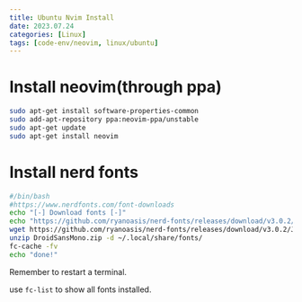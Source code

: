 ```yaml
---
title: Ubuntu Nvim Install
date: 2023.07.24
categories: [Linux]
tags: [code-env/neovim, linux/ubuntu]
---
```


# Install neovim(through ppa)

```bash
sudo apt-get install software-properties-common
sudo add-apt-repository ppa:neovim-ppa/unstable
sudo apt-get update
sudo apt-get install neovim
```

# Install nerd fonts

```bash
#/bin/bash
#https://www.nerdfonts.com/font-downloads
echo "[-] Download fonts [-]"
echo "https://github.com/ryanoasis/nerd-fonts/releases/download/v3.0.2/JetBrainsMono.zip"
wget https://github.com/ryanoasis/nerd-fonts/releases/download/v3.0.2/JetBrainsMono.zip
unzip DroidSansMono.zip -d ~/.local/share/fonts/
fc-cache -fv
echo "done!"
```

Remember to restart a terminal.

use `fc-list` to show all fonts installed.
